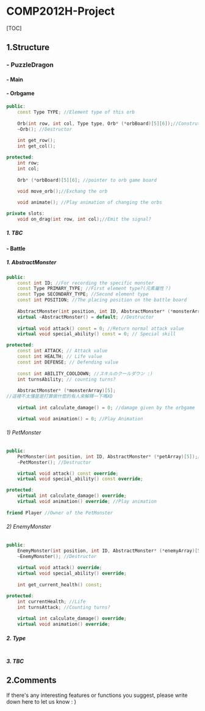 # COMP2012H-Project
[TOC]



## 1.Structure

### - PuzzleDragon

#### - Main

#### - Orbgame

```c++
public:
    const Type TYPE; //Element type of this orb
    
    Orb(int row, int col, Type type, Orb* (*orbBoard)[5][6]);//Construtor
    ~Orb(); //Destructor
    
    int get_row();
    int get_col();

protected:
    int row;
    int col;
    
    Orb* (*orbBoard)[5][6]; //pointer to orb game board
    
    void move_orb();//Exchang the orb

    void animate(); //Play animation of changing the orbs

private slots:
    void on_drag(int row, int col);//Emit the signal?
```
##### 1. TBC

#### - Battle

##### 1. AbstractMonster

```c++
public:
    const int ID; //For recording the specific monster
    const Type PRIMARY_TYPE; //First element type?(元素屬性？)
    const Type SECONDARY_TYPE; //Second element type
    const int POSITION; //The placing position on the battle board
    
    AbstractMonster(int position, int ID, AbstractMonster* (*monsterArray)[5]); //Constructor
    virtual ~AbstractMonster() = default; //Destructor
    
    virtual void attack() const = 0; //Return normal attack value
    virtual void special_ability() const = 0; // Special skill

protected:
    const int ATTACK; // Attack value
    const int HEALTH; // Life value
    const int DEFENSE; // Defending value
    
    const int ABILITY_COOLDOWN; //スキルのクールダウン :)
    int turnsAbility; // counting turns?
    
    AbstractMonster* (*monsterArray)[5]; 
//這裡不太懂是是打算做什麼的有人來解釋一下嗎XD
    
    virtual int calculate_damage() = 0; //damage given by the orbgame

    virtual void animation() = 0; //Play Animation
```

###### 1) PetMonster

```c++
public:    
    PetMonster(int position, int ID, AbstractMonster* (*petArray)[5]);//Constructor
    ~PetMonster(); //Destructor

    virtual void attack() const override;
    virtual void special_ability() const override;

protected:
    virtual int calculate_damage() override;
    virtual void animation() override; //Play animation
    
friend Player //Owner of the PetMonster
```



###### 2) EnemyMonster

```c++
public:
    EnemyMonster(int position, int ID, AbstractMonster* (*enemyArray)[5]); //Constructor
    ~EnemyMonster(); //Destructor
    
    virtual void attack() override;
    virtual void special_ability() override;
    
    int get_current_health() const;

protected:
    int currentHealth; //Life
    int turnsAttack; //Counting turns?
    
    virtual int calculate_damage() override;
    virtual void animation() override; 
```
##### 2. Type

```c++

```
##### 3. TBC

## 2.Comments

If there's any interesting features or functions you suggest, please write down here to let us know : )